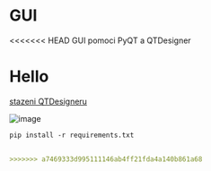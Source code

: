 # GUI

<<<<<<< HEAD
GUI pomoci PyQT a QTDesigner

Hello
=====

[stazeni QTDesigneru](https://build-system.fman.io/qt-designer-download)

![image](https://github.com/user-attachments/assets/9c716acb-38c2-4037-90e0-28be6ac6b30c)

```md
pip install -r requirements.txt


>>>>>>> a7469333d995111146ab4ff21fda4a140b861a68
```
